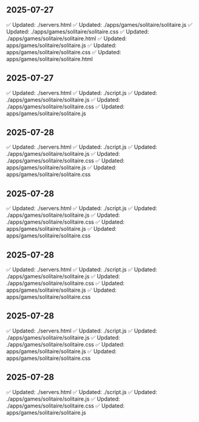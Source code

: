 
## 2025-07-27
✅ Updated: ./servers.html
✅ Updated: ./apps/games/solitaire/solitaire.js
✅ Updated: ./apps/games/solitaire/solitaire.css
✅ Updated: ./apps/games/solitaire/solitaire.html
✅ Updated: apps/games/solitaire/solitaire.js
✅ Updated: apps/games/solitaire/solitaire.css
✅ Updated: apps/games/solitaire/solitaire.html

## 2025-07-27
✅ Updated: ./servers.html
✅ Updated: ./script.js
✅ Updated: ./apps/games/solitaire/solitaire.js
✅ Updated: ./apps/games/solitaire/solitaire.css
✅ Updated: apps/games/solitaire/solitaire.js

## 2025-07-28
✅ Updated: ./servers.html
✅ Updated: ./script.js
✅ Updated: ./apps/games/solitaire/solitaire.js
✅ Updated: ./apps/games/solitaire/solitaire.css
✅ Updated: apps/games/solitaire/solitaire.js
✅ Updated: apps/games/solitaire/solitaire.css

## 2025-07-28
✅ Updated: ./servers.html
✅ Updated: ./script.js
✅ Updated: ./apps/games/solitaire/solitaire.js
✅ Updated: ./apps/games/solitaire/solitaire.css
✅ Updated: apps/games/solitaire/solitaire.js
✅ Updated: apps/games/solitaire/solitaire.css

## 2025-07-28
✅ Updated: ./servers.html
✅ Updated: ./script.js
✅ Updated: ./apps/games/solitaire/solitaire.js
✅ Updated: ./apps/games/solitaire/solitaire.css
✅ Updated: apps/games/solitaire/solitaire.js
✅ Updated: apps/games/solitaire/solitaire.css

## 2025-07-28
✅ Updated: ./servers.html
✅ Updated: ./script.js
✅ Updated: ./apps/games/solitaire/solitaire.js
✅ Updated: ./apps/games/solitaire/solitaire.css
✅ Updated: apps/games/solitaire/solitaire.js
✅ Updated: apps/games/solitaire/solitaire.css

## 2025-07-28
✅ Updated: ./servers.html
✅ Updated: ./script.js
✅ Updated: ./apps/games/solitaire/solitaire.js
✅ Updated: ./apps/games/solitaire/solitaire.css
✅ Updated: apps/games/solitaire/solitaire.js
